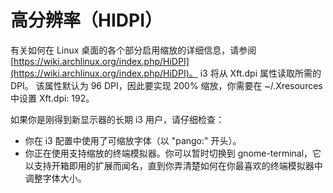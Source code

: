 # 高分辨率（HIDPI）

有关如何在 Linux 桌面的各个部分启用缩放的详细信息，请参阅 [https://wiki.archlinux.org/index.php/HiDPI](https://wiki.archlinux.org/index.php/HiDPI)。 i3 将从 Xft.dpi 属性读取所需的 DPI。 该属性默认为 96 DPI，因此要实现 200% 缩放，你需要在 ~/.Xresources 中设置 Xft.dpi: 192。

如果你是刚得到新显示器的长期 i3 用户，请仔细检查：

- 你在 i3 配置中使用了可缩放字体（以 "pango:" 开头）。
- 你正在使用支持缩放的终端模拟器。你可以暂时切换到 gnome-terminal，它以支持开箱即用的扩展而闻名，直到你弄清楚如何在你最喜欢的终端模拟器中调整字体大小。